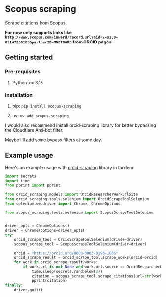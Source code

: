 # Scopus scraping

Scrape citations from Scopus.

**For now only supports links like `http://www.scopus.com/inward/record.url?eid=2-s2.0-85147250183&partnerID=MN8TOARS` from ORCID pages**

## Getting started

### Pre-requisites

1. Python >= 3.13

### Installation

1. pip: ```pip install scopus-scraping```

2. uv: ```uv add scopus-scraping```

I would also recommend install [orcid-scraping](https://github.com/Tolyan3k/orcid_scraping)
library for better bypassing the Cloudflare Anti-bot filter.

Maybe I'll add some bypass filters at some day.

## Example usage

Here's an example usage with [orcid-scraping](https://github.com/Tolyan3k/orcid_scraping) library in tandem:

```python
import secrets
import time
from pprint import pprint

from orcid_scraping.models import OrcidResearcherWorkUrlSite
from orcid_scraping.tools.selenium import OrcidScrapeToolSelenium
from selenium.webdriver import Chrome, ChromeOptions

from scopus_scraping.tools.selenium import ScopusScrapeToolSelenium


driver_opts = ChromeOptions()
driver = Chrome(options=driver_opts)
try:
    orcid_scrape_tool = OrcidScrapeToolSelenium(driver=driver)
    scopus_scrape_tool = ScopusScrapeToolSelenium(driver=driver)

    orcid = "https://orcid.org/0000-0003-0198-1886"
    orcid_scrape_result = orcid_scrape_tool.scrape_works(orcid=orcid)
    for work in orcid_scrape_result.works:
        if work.url is not None and work.url.source == OrcidResearcherWorkUrlSite.SCOPUS:
            time.sleep(secrets.randbelow(3))
            citation = scopus_scrape_tool.scrape_citations(url=str(work.url.value))
            pprint(citation)
finally:
    driver.quit()
```
